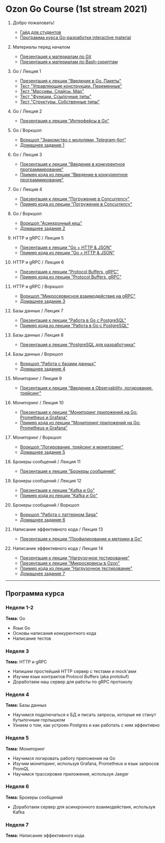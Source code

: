 # Ozon Go Course (1st stream 2021)

1. Добро пожаловать!
    * [Гайд для студентов](https://learning.ozon.ru/319/lp/18-programmy-obucheniya/3842-kurs-go-razrabotki/html/18075-gayd-dlya-studentov)
    * [Программа курса Go-разработки interactive material](https://learning.ozon.ru/319/lp/18-programmy-obucheniya/3842-kurs-go-razrabotki/html/18282-programma-kursa-go-razrabotki)

1. Материалы перед началом
    * [Презентация к материалам по Git](https://github.com/arttet/Ozon-Go-Course/blob/main/omp-edu-lessons/week-0/lecture-0/slides/Lecture%200%20-%20Git.pdf)
    * [Презентация к материалам по Bash-скриптам](https://github.com/arttet/Ozon-Go-Course/blob/main/omp-edu-lessons/week-0/lecture-0/slides/Lecture%200%20-%20Bash.pdf)

1. Go / Лекция 1
    * [Презентация к лекции "Введение в Go. Пакеты"](https://github.com/arttet/Ozon-Go-Course/blob/main/omp-edu-lessons/week-1/lecture-1/slides/Lecture%201%20-%20Введение%20в%20Go.%20Пакеты.pdf)
    * [Тест "Управляющие конструкции. Переменные"](https://github.com/arttet/Ozon-Go-Course/blob/main/omp-tests/01-control-variables.md)
    * [Тест "Массивы. Слайсы. Map"](https://github.com/arttet/Ozon-Go-Course/blob/main/omp-tests/02-array-slice-map.md)
    * [Тест "Функции. Ссылочные типы"](https://github.com/arttet/Ozon-Go-Course/blob/main/omp-tests/03-functions.md)
    * [Тест "Структуры. Собственные типы"](https://github.com/arttet/Ozon-Go-Course/blob/main/omp-tests/04-struct-custom-types.md)

1. Go / Лекция 2
    * [Презентация к лекции "Интерфейсы в Go"](https://github.com/arttet/Ozon-Go-Course/blob/main/omp-edu-lessons/week-1/lecture-2/slides/Lecture%202%20-%20Интерфейсы%20в%20Go.pdf)

1. Go / Воркшоп
    * [Воркшоп "Знакомство с модулями, Telegram-бот"](https://github.com/arttet/Ozon-Go-Course/tree/main/omp-edu-lessons/week-1/workshop-1)
    * [Домашнее задание 1](https://github.com/arttet/Ozon-Go-Course/blob/main/omp-docs/task-1.md)

1. Go / Лекция 3
    * [Презентация к лекции "Введение в конкурентное программирование"](https://github.com/arttet/Ozon-Go-Course/blob/main/omp-edu-lessons/week-2/lecture-3/slides/Lecture%203%20-%20Введение%20в%20конкурентное%20программирование.pdf)
    * [Пример кода из лекции "Введение в конкурентное программирование"](https://github.com/arttet/Ozon-Go-Course/tree/main/omp-edu-lessons/week-2/lecture-3/code/samples)

1. Go / Лекция 4
    * [Презентация к лекции "Погружение в Concurrency"](https://github.com/arttet/Ozon-Go-Course/blob/main/omp-edu-lessons/week-2/lecture-4/slides/Lecture%204%20-%20Погружение%20в%20Concurrency.pdf)
    * [Пример кода из лекции "Погружение в Concurrency"](https://github.com/arttet/Ozon-Go-Course/tree/main/omp-edu-lessons/week-2/lecture-4/code)

1. Go / Воркшоп
    * [Воркшоп "Асинхронный кеш"](https://github.com/arttet/Ozon-Go-Course/tree/main/omp-edu-lessons/week-2/workshop-2)
    * [Домашнее задание 2](https://github.com/arttet/Ozon-Go-Course/blob/main/omp-docs/task-2.md)

1. HTTP и gRPC / Лекция 5
    * [Презентация к лекции "Go + HTTP & JSON"](https://github.com/arttet/Ozon-Go-Course/blob/main/omp-edu-lessons/week-3/lecture-5/slides/Lecture%205%20-%20Go%20%2B%20HTTP%20%26%20JSON.pdf)
    * [Пример кода из лекции "Go + HTTP & JSON"](https://github.com/arttet/Ozon-Go-Course/tree/main/omp-edu-lessons/week-3/lecture-5/code/5-http-and-json)

1. HTTP и gRPC / Лекция 6
    * [Презентация к лекции "Protocol Buffers, gRPC"](https://github.com/arttet/Ozon-Go-Course/blob/main/omp-edu-lessons/week-3/lecture-6/slides/Lecture%206%20-%20Protocol%20Buffers%2C%20gRPC.pdf)
    * [Пример кода из лекции "Protocol Buffers, gRPC"](https://github.com/arttet/Ozon-Go-Course/tree/main/omp-edu-lessons/week-3/lecture-6/code)

1. HTTP и gRPC / Воркшоп
    * [Воркшоп "Микросервисное взаимодействие на gRPC"](https://github.com/arttet/Ozon-Go-Course/tree/main/omp-edu-lessons/week-3/workshop-3)
    * [Домашнее задание 3](https://github.com/arttet/Ozon-Go-Course/blob/main/omp-docs/task-3.md)

1. Базы данных / Лекция 7
    * [Презентация к лекции "Работа в Go с PostgreSQL"](https://github.com/arttet/Ozon-Go-Course/blob/main/omp-edu-lessons/week-4/lecture-7/slides/Lecture%207%20-%20Работа%20в%20Go%20с%20PostgreSQL.pdf)
    * [Пример кода из лекции "Работа в Go с PostgreSQL"](https://github.com/arttet/Ozon-Go-Course/tree/main/omp-edu-lessons/week-4/lecture-7/code/7-postgresql-part-1)

1. Базы данных / Лекция 8
    * [Презентация к лекции "PostgreSQL для разработчика"](https://github.com/arttet/Ozon-Go-Course/blob/main/omp-edu-lessons/week-4/lecture-8/slides/Lecture%208%20-%20PostgreSQL%20для%20разработчика.pdf)

1. Базы данных / Воркшоп
    * [Воркшоп "Работа с базами данных"](https://github.com/arttet/Ozon-Go-Course/tree/main/omp-edu-lessons/week-4/workshop-4)
    * [Домашнее задание 4](https://github.com/arttet/Ozon-Go-Course/blob/main/omp-docs/task-4.md)

1. Мониторинг / Лекция 9
    * [Презентация к лекции "Введение в Observability, логирование, трейсинг"](https://github.com/arttet/Ozon-Go-Course/blob/main/omp-edu-lessons/week-5/lecture-9/slides/Lecture%209%20-%20Введение%20в%20Observability%2C%20логирование%2C%20трейсинг.pdf)

1. Мониторинг / Лекция 10
    * [Презентация к лекции "Мониторинг приложений на Go: Prometheus и Grafana"](https://github.com/arttet/Ozon-Go-Course/blob/main/omp-edu-lessons/week-5/lecture-10/slides/Lecture%2010%20-%20Мониторинг%20приложений%20на%20Go%20сиспользованием%20Prometheus%20и%20Grafana.pdf)
    * [Пример кода из лекции "Мониторинг приложений на Go: Prometheus и Grafana"](https://github.com/arttet/Ozon-Go-Course/tree/main/omp-edu-lessons/week-5/lecture-10/code)

1. Мониторинг / Воркшоп
    * [Воркшоп "Логирование, трейсинг и мониторинг"](https://github.com/arttet/Ozon-Go-Course/tree/main/omp-edu-lessons/week-5/workshop-5)
    * [Домашнее задание 5](https://github.com/arttet/Ozon-Go-Course/blob/main/omp-docs/task-5.md)

1. Брокеры сообщений / Лекция 11
    * [Презентация к лекции "Брокеры сообщений"](https://github.com/arttet/Ozon-Go-Course/blob/main/omp-edu-lessons/week-6/lecture-11/slides/Lecture%2011%20-%20Брокеры%20сообщений.pdf)

1. Брокеры сообщений / Лекция 12
    * [Презентация к лекции "Kafka и Go"](https://github.com/arttet/Ozon-Go-Course/tree/main/omp-edu-lessons/week-6/lecture-12/slides)
    * [Пример кода из лекции "Kafka и Go"](https://github.com/arttet/Ozon-Go-Course/tree/main/omp-edu-lessons/week-6/lecture-12/code)

1. Брокеры сообщений / Воркшоп
    * [Воркшоп "Работа с паттерном Saga"](https://github.com/arttet/Ozon-Go-Course/tree/main/omp-edu-lessons/week-6/workshop-6)
    * [Домашнее задание 6](https://github.com/arttet/Ozon-Go-Course/blob/main/omp-docs/task-6.md)

1. Написание эффективного кода / Лекция 13
    * [Презентация к лекции "Профилирование и метрики в Go"](https://github.com/arttet/Ozon-Go-Course/blob/main/omp-edu-lessons/week-7/lecture-13/slides/Lecture%2013%20-%20Профилирование%20и%20метрики%20в%20Go.pdf)

1. Написание эффективного кода / Лекция 14
    * [Презентация к лекции "Нагрузочное тестирование"](https://github.com/arttet/Ozon-Go-Course/blob/main/omp-edu-lessons/week-7/lecture-14/slides/Lecture%2014%20-%20Нагрузочное%20тестирование.pdf)
    * [Презентация к лекции "Микросервисы в Ozon"](https://github.com/arttet/Ozon-Go-Course/blob/main/omp-edu-lessons/week-7/lecture-14/slides/Lecture%2014%20-%20Микросервисы%20в%20Ozon.pdf)
    * [Пример кода из лекции "Нагрузочное тестирование"](https://github.com/arttet/Ozon-Go-Course/tree/main/omp-edu-lessons/week-7/lecture-14/code)
    * [Домашнее задание 7](https://github.com/arttet/Ozon-Go-Course/blob/main/omp-docs/task-7.md)

---

## Программа курса
### Недели 1-2
**Тема:** Go
* Язык Go
* Основы написания конкурентного кода
* Написание тестов

### Неделя 3
**Тема:** HTTP и gRPC
* Напишем простейший HTTP сервер с тестами и mock'ами
* Изучим язык контрактов Protocol Buffers (aka protobuf)
* Доработаем наш сервер для работы по gRPC протоколу

### Неделя 4
**Тема:** Базы данных
* Научимся подключаться к БД и писать запросы, которые не станут бутылочным горлышком
* Узнаем о том, как устроен Postgres и как работать с ним эффективно

### Неделя 5
**Тема:** Мониторинг
* Научимся логировать работу приложения на Go
* Изучим мониторинг, используя Grafana, Prometheus и язык запросов PromQL
* Научимся трассировке приложения, используя Jaeger

### Неделя 6
**Тема:** Брокеры сообщений
* Доработаем сервер для асинхронного взаимодействия, используя Kafka

### Неделя 7
**Тема:** Написание эффективного кода
